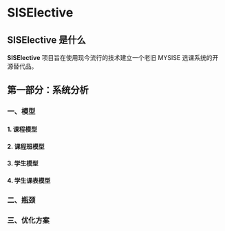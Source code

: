 SISElective
===========

## SISElective 是什么

**SISElective** 项目旨在使用现今流行的技术建立一个老旧 MYSISE 选课系统的开源替代品。


## 第一部分：系统分析

### 一、模型

#### 1. 课程模型

#### 2. 课程班模型

#### 3. 学生模型

#### 4. 学生课表模型


### 二、瓶颈


### 三、优化方案
